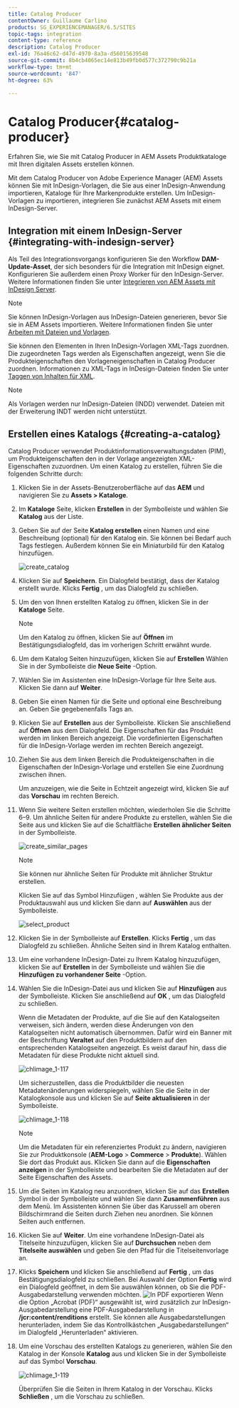 ```yaml
---
title: Catalog Producer
contentOwner: Guillaume Carlino
products: SG_EXPERIENCEMANAGER/6.5/SITES
topic-tags: integration
content-type: reference
description: Catalog Producer
exl-id: 76a46c62-d47d-4970-8a3a-d56015639548
source-git-commit: 8b4cb4065ec14e813b49fb0d577c372790c9b21a
workflow-type: tm+mt
source-wordcount: '847'
ht-degree: 63%

---
```


# Catalog Producer{#catalog-producer}

Erfahren Sie, wie Sie mit Catalog Producer in AEM Assets Produktkataloge mit Ihren digitalen Assets erstellen können.

Mit dem Catalog Producer von Adobe Experience Manager (AEM) Assets können Sie mit InDesign-Vorlagen, die Sie aus einer InDesign-Anwendung importieren, Kataloge für Ihre Markenprodukte erstellen. Um InDesign-Vorlagen zu importieren, integrieren Sie zunächst AEM Assets mit einem InDesign-Server.

## Integration mit einem InDesign-Server {#integrating-with-indesign-server}

Als Teil des Integrationsvorgangs konfigurieren Sie den Workflow **DAM-Update-Asset**, der sich besonders für die Integration mit InDesign eignet. Konfigurieren Sie außerdem einen Proxy Worker für den InDesign-Server. Weitere Informationen finden Sie unter [Integrieren von AEM Assets mit InDesign Server](/help/assets/indesign.md).

>[!NOTE]
>
>Sie können InDesign-Vorlagen aus InDesign-Dateien generieren, bevor Sie sie in AEM Assets importieren. Weitere Informationen finden Sie unter [Arbeiten mit Dateien und Vorlagen](https://helpx.adobe.com/de/indesign/using/files-templates.html).
>
>Sie können den Elementen in Ihren InDesign-Vorlagen XML-Tags zuordnen. Die zugeordneten Tags werden als Eigenschaften angezeigt, wenn Sie die Produkteigenschaften den Vorlageneigenschaften in Catalog Producer zuordnen. Informationen zu XML-Tags in InDesign-Dateien finden Sie unter [Taggen von Inhalten für XML](https://helpx.adobe.com/de/indesign/using/tagging-content-xml.html).

>[!NOTE]
>
>Als Vorlagen werden nur InDesign-Dateien (INDD) verwendet. Dateien mit der Erweiterung INDT werden nicht unterstützt.

## Erstellen eines Katalogs {#creating-a-catalog}

Catalog Producer verwendet Produktinformationsverwaltungsdaten (PIM), um Produkteigenschaften den in der Vorlage angezeigten XML-Eigenschaften zuzuordnen. Um einen Katalog zu erstellen, führen Sie die folgenden Schritte durch:

1. Klicken Sie in der Assets-Benutzeroberfläche auf das **AEM** und navigieren Sie zu **Assets > Kataloge**.
1. Im **Kataloge** Seite, klicken **Erstellen** in der Symbolleiste und wählen Sie **Katalog** aus der Liste.
1. Geben Sie auf der Seite **Katalog erstellen** einen Namen und eine Beschreibung (optional) für den Katalog ein. Sie können bei Bedarf auch Tags festlegen. Außerdem können Sie ein Miniaturbild für den Katalog hinzufügen.

   ![create_catalog](assets/create_catalog.png)

1. Klicken Sie auf **Speichern**. Ein Dialogfeld bestätigt, dass der Katalog erstellt wurde. Klicks **Fertig** , um das Dialogfeld zu schließen.
1. Um den von Ihnen erstellten Katalog zu öffnen, klicken Sie in der **Kataloge** Seite.

   >[!NOTE]
   >
   >Um den Katalog zu öffnen, klicken Sie auf **Öffnen** im Bestätigungsdialogfeld, das im vorherigen Schritt erwähnt wurde.

1. Um dem Katalog Seiten hinzuzufügen, klicken Sie auf **Erstellen** Wählen Sie in der Symbolleiste die **Neue Seite** -Option.
1. Wählen Sie im Assistenten eine InDesign-Vorlage für Ihre Seite aus. Klicken Sie dann auf **Weiter**.
1. Geben Sie einen Namen für die Seite und optional eine Beschreibung an. Geben Sie gegebenenfalls Tags an.
1. Klicken Sie auf **Erstellen** aus der Symbolleiste. Klicken Sie anschließend auf **Öffnen** aus dem Dialogfeld. Die Eigenschaften für das Produkt werden im linken Bereich angezeigt. Die vordefinierten Eigenschaften für die InDesign-Vorlage werden im rechten Bereich angezeigt.
1. Ziehen Sie aus dem linken Bereich die Produkteigenschaften in die Eigenschaften der InDesign-Vorlage und erstellen Sie eine Zuordnung zwischen ihnen.

   Um anzuzeigen, wie die Seite in Echtzeit angezeigt wird, klicken Sie auf das **Vorschau** im rechten Bereich.

1. Wenn Sie weitere Seiten erstellen möchten, wiederholen Sie die Schritte 6–9. Um ähnliche Seiten für andere Produkte zu erstellen, wählen Sie die Seite aus und klicken Sie auf die Schaltfläche **Erstellen ähnlicher Seiten** in der Symbolleiste.

   ![create_similar_pages](assets/create_similar_pages.png)

   >[!NOTE]
   >
   >Sie können nur ähnliche Seiten für Produkte mit ähnlicher Struktur erstellen.

   Klicken Sie auf das Symbol Hinzufügen , wählen Sie Produkte aus der Produktauswahl aus und klicken Sie dann auf **Auswählen** aus der Symbolleiste.

   ![select_product](assets/select_product.png)

1. Klicken Sie in der Symbolleiste auf **Erstellen**. Klicks **Fertig** , um das Dialogfeld zu schließen. Ähnliche Seiten sind in Ihrem Katalog enthalten.
1. Um eine vorhandene InDesign-Datei zu Ihrem Katalog hinzuzufügen, klicken Sie auf **Erstellen** in der Symbolleiste und wählen Sie die **Hinzufügen zu vorhandener Seite** -Option.
1. Wählen Sie die InDesign-Datei aus und klicken Sie auf **Hinzufügen** aus der Symbolleiste. Klicken Sie anschließend auf **OK** , um das Dialogfeld zu schließen.

   Wenn die Metadaten der Produkte, auf die Sie auf den Katalogseiten verweisen, sich ändern, werden diese Änderungen von den Katalogseiten nicht automatisch übernommen. Dafür wird ein Banner mit der Beschriftung **Veraltet** auf den Produktbildern auf den entsprechenden Katalogseiten angezeigt. Es weist darauf hin, dass die Metadaten für diese Produkte nicht aktuell sind.

   ![chlimage_1-117](assets/chlimage_1-117a.png)

   Um sicherzustellen, dass die Produktbilder die neuesten Metadatenänderungen widerspiegeln, wählen Sie die Seite in der Katalogkonsole aus und klicken Sie auf **Seite aktualisieren** in der Symbolleiste.

   ![chlimage_1-118](assets/chlimage_1-118a.png)

   >[!NOTE]
   >
   >Um die Metadaten für ein referenziertes Produkt zu ändern, navigieren Sie zur Produktkonsole (**AEM-Logo** > **Commerce** > **Produkte**). Wählen Sie dort das Produkt aus. Klicken Sie dann auf die **Eigenschaften anzeigen** in der Symbolleiste und bearbeiten Sie die Metadaten auf der Seite Eigenschaften des Assets.

1. Um die Seiten im Katalog neu anzuordnen, klicken Sie auf das **Erstellen** Symbol in der Symbolleiste und wählen Sie dann **Zusammenführen** aus dem Menü. Im Assistenten können Sie über das Karussell am oberen Bildschirmrand die Seiten durch Ziehen neu anordnen. Sie können Seiten auch entfernen.

1. Klicken Sie auf **Weiter**. Um eine vorhandene InDesign-Datei als Titelseite hinzuzufügen, klicken Sie auf **Durchsuchen** neben dem **Titelseite auswählen** und geben Sie den Pfad für die Titelseitenvorlage an.
1. Klicks **Speichern** und klicken Sie anschließend auf **Fertig** , um das Bestätigungsdialogfeld zu schließen.
Bei Auswahl der Option **Fertig** wird ein Dialogfeld geöffnet, in dem Sie auswählen können, ob Sie die PDF-Ausgabedarstellung verwenden möchten.
   ![In PDF exportieren](assets/CatalogPDF.png)
Wenn die Option „Acrobat (PDF)“ ausgewählt ist, wird zusätzlich zur InDesign-Ausgabedarstellung eine PDF-Ausgabedarstellung in **/jcr:content/renditions** erstellt. Sie können alle Ausgabedarstellungen herunterladen, indem Sie das Kontrollkästchen „Ausgabedarstellungen“ im Dialogfeld „Herunterladen“ aktivieren.

1. Um eine Vorschau des erstellten Katalogs zu generieren, wählen Sie den Katalog in der Konsole **Katalog** aus und klicken Sie in der Symbolleiste auf das Symbol **Vorschau**.

   ![chlimage_1-119](assets/chlimage_1-119a.png)

   Überprüfen Sie die Seiten in Ihrem Katalog in der Vorschau. Klicks **Schließen** , um die Vorschau zu schließen.
